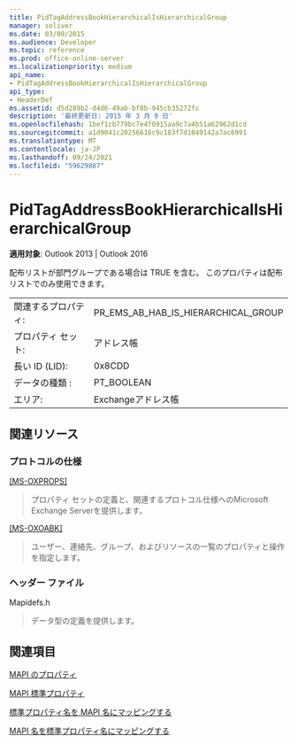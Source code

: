 ```yaml
---
title: PidTagAddressBookHierarchicalIsHierarchicalGroup
manager: soliver
ms.date: 03/09/2015
ms.audience: Developer
ms.topic: reference
ms.prod: office-online-server
ms.localizationpriority: medium
api_name:
- PidTagAddressBookHierarchicalIsHierarchicalGroup
api_type:
- HeaderDef
ms.assetid: d5d289b2-d4d6-49ab-bf8b-945cb35272fc
description: '最終更新日: 2015 年 3 月 9 日'
ms.openlocfilehash: 1bef1cb779bc7e4f0915aa9c7a4b51a62962d1cd
ms.sourcegitcommit: a1d9041c20256616c9c183f7d1049142a7ac6991
ms.translationtype: MT
ms.contentlocale: ja-JP
ms.lasthandoff: 09/24/2021
ms.locfileid: "59629887"
---
```

# <a name="pidtagaddressbookhierarchicalishierarchicalgroup"></a>PidTagAddressBookHierarchicalIsHierarchicalGroup

  
  
**適用対象**: Outlook 2013 | Outlook 2016 
  
配布リストが部門グループである場合は TRUE を含む。 このプロパティは配布リストでのみ使用できます。
  
|||
|:-----|:-----|
|関連するプロパティ:  <br/> |PR_EMS_AB_HAB_IS_HIERARCHICAL_GROUP  <br/> |
|プロパティ セット:  <br/> |アドレス帳  <br/> |
|長い ID (LID):  <br/> |0x8CDD  <br/> |
|データの種類 :   <br/> |PT_BOOLEAN  <br/> |
|エリア:  <br/> |Exchangeアドレス帳  <br/> |
   
## <a name="related-resources"></a>関連リソース

### <a name="protocol-specifications"></a>プロトコルの仕様

[[MS-OXPROPS]](https://msdn.microsoft.com/library/f6ab1613-aefe-447d-a49c-18217230b148%28Office.15%29.aspx)
  
> プロパティ セットの定義と、関連するプロトコル仕様へのMicrosoft Exchange Serverを提供します。
    
[[MS-OXOABK]](https://msdn.microsoft.com/library/cc433489%28v=exchg.80%29)
  
> ユーザー、連絡先、グループ、およびリソースの一覧のプロパティと操作を指定します。
    
### <a name="header-files"></a>ヘッダー ファイル

Mapidefs.h
  
> データ型の定義を提供します。
    
## <a name="see-also"></a>関連項目



[MAPI のプロパティ](mapi-properties.md)
  
[MAPI 標準プロパティ](mapi-canonical-properties.md)
  
[標準プロパティ名を MAPI 名にマッピングする](mapping-canonical-property-names-to-mapi-names.md)
  
[MAPI 名を標準プロパティ名にマッピングする](mapping-mapi-names-to-canonical-property-names.md)

